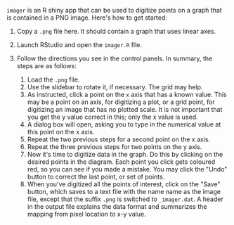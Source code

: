 `imager` is an R shiny app that can be used to digitize points on a graph that
is contained in a PNG image. Here's how to get started:

1. Copy a `.png` file here. It should contain a graph that uses linear axes.

2. Launch RStudio and open the `imager.R` file.

3. Follow the directions you see in the control panels. In summary, the steps
   are as follows:

    1. Load the `.png` file.
    2. Use the slidebar to rotate it, if necessary. The grid may help.
    3. As instructed, click a point on the `x` axis that has a known value. This
       may be a point on an axis, for digitizing a plot, or a grid point, for
       digitizing an image that has no plotted scale. It is not important that
       you get the y value correct in this; only the x value is used.
    4. A dialog box will open, asking you to type in the numerical value at this
       point on the x axis.
    5. Repeat the two previous steps for a second point on the x axis.
    6. Repeat the three previous steps for two points on the y axis.
    7. Now it's time to digitize data in the graph. Do this by clicking on
       the desired points in the diagram. Each point you click gets coloured
       red, so you can see if you made a mistake. You may click the
       "Undo" button to correct the last point, or set of points.
    8. When you've digitized all the points of interest, click on the "Save"
       button, which saves to a text file with the name name as the image file,
       except that the suffix `.png` is switched to `_imager.dat`. A header in
       the output file explains the data format and summarizes the mapping from
       pixel location to x-y value.

